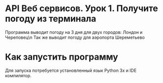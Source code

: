 # API Веб сервисов. Урок 1. Получите погоду из терминала

Программа выводит погоду на 3 дня для двух городов: Лондон и Череповец\n
Так же выводит погоду для аэропорта Шереметьево

# Как запустить программу

Для запуска потребуется установленный язык Python 3x и IDE компилятор.


